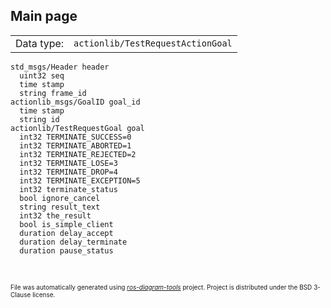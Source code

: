 <!--
File was automatically generated using 'ros-diagram-tools' project.
Project is distributed under the BSD 3-Clause license.
-->

## Main page

|     |     |
| --- | --- |
| Data type: | `actionlib/TestRequestActionGoal` |

```
std_msgs/Header header
  uint32 seq
  time stamp
  string frame_id
actionlib_msgs/GoalID goal_id
  time stamp
  string id
actionlib/TestRequestGoal goal
  int32 TERMINATE_SUCCESS=0
  int32 TERMINATE_ABORTED=1
  int32 TERMINATE_REJECTED=2
  int32 TERMINATE_LOSE=3
  int32 TERMINATE_DROP=4
  int32 TERMINATE_EXCEPTION=5
  int32 terminate_status
  bool ignore_cancel
  string result_text
  int32 the_result
  bool is_simple_client
  duration delay_accept
  duration delay_terminate
  duration pause_status


```


</br>
<font size="1">
File was automatically generated using <a href="https://github.com/anetczuk/ros-diagram-tools"><i>ros-diagram-tools</i></a> project.
Project is distributed under the BSD 3-Clause license.
</font>
